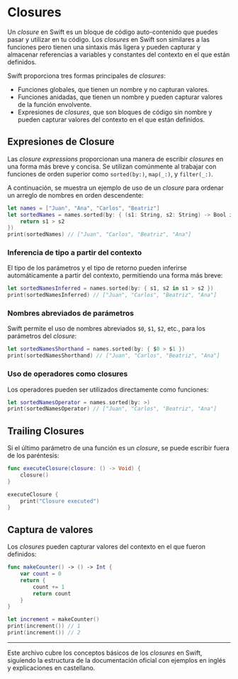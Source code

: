 # Closures

Un *closure* en Swift es un bloque de código auto-contenido que puedes pasar y utilizar en tu código. Los *closures* en Swift son similares a las funciones pero tienen una sintaxis más ligera y pueden capturar y almacenar referencias a variables y constantes del contexto en el que están definidos.

Swift proporciona tres formas principales de *closures*:
- Funciones globales, que tienen un nombre y no capturan valores.
- Funciones anidadas, que tienen un nombre y pueden capturar valores de la función envolvente.
- Expresiones de *closures*, que son bloques de código sin nombre y pueden capturar valores del contexto en el que están definidos.

## Expresiones de Closure

Las *closure expressions* proporcionan una manera de escribir *closures* en una forma más breve y concisa. Se utilizan comúnmente al trabajar con funciones de orden superior como `sorted(by:)`, `map(_:)`, y `filter(_:)`.

A continuación, se muestra un ejemplo de uso de un *closure* para ordenar un arreglo de nombres en orden descendente:

```swift
let names = ["Juan", "Ana", "Carlos", "Beatriz"]
let sortedNames = names.sorted(by: { (s1: String, s2: String) -> Bool in
    return s1 > s2
})
print(sortedNames) // ["Juan", "Carlos", "Beatriz", "Ana"]
```

### Inferencia de tipo a partir del contexto

El tipo de los parámetros y el tipo de retorno pueden inferirse automáticamente a partir del contexto, permitiendo una forma más breve:

```swift
let sortedNamesInferred = names.sorted(by: { s1, s2 in s1 > s2 })
print(sortedNamesInferred) // ["Juan", "Carlos", "Beatriz", "Ana"]
```

### Nombres abreviados de parámetros

Swift permite el uso de nombres abreviados `$0`, `$1`, `$2`, etc., para los parámetros del *closure*:

```swift
let sortedNamesShorthand = names.sorted(by: { $0 > $1 })
print(sortedNamesShorthand) // ["Juan", "Carlos", "Beatriz", "Ana"]
```

### Uso de operadores como closures

Los operadores pueden ser utilizados directamente como funciones:

```swift
let sortedNamesOperator = names.sorted(by: >)
print(sortedNamesOperator) // ["Juan", "Carlos", "Beatriz", "Ana"]
```

## Trailing Closures

Si el último parámetro de una función es un *closure*, se puede escribir fuera de los paréntesis:

```swift
func executeClosure(closure: () -> Void) {
    closure()
}

executeClosure {
    print("Closure executed")
}
```

## Captura de valores

Los *closures* pueden capturar valores del contexto en el que fueron definidos:

```swift
func makeCounter() -> () -> Int {
    var count = 0
    return {
        count += 1
        return count
    }
}

let increment = makeCounter()
print(increment()) // 1
print(increment()) // 2
```

---

Este archivo cubre los conceptos básicos de los *closures* en Swift, siguiendo la estructura de la documentación oficial con ejemplos en inglés y explicaciones en castellano.
